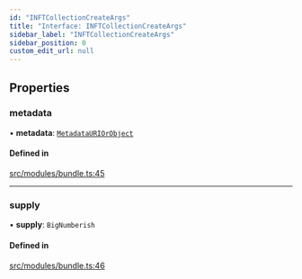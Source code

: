 ```yaml
---
id: "INFTCollectionCreateArgs"
title: "Interface: INFTCollectionCreateArgs"
sidebar_label: "INFTCollectionCreateArgs"
sidebar_position: 0
custom_edit_url: null
---
```


## Properties

### metadata

• **metadata**: [`MetadataURIOrObject`](../modules#metadatauriorobject)

#### Defined in

[src/modules/bundle.ts:45](https://github.com/PrasoonPratham/nftlabs-sdk-ts/blob/bd3e5c6/src/modules/bundle.ts#L45)

___

### supply

• **supply**: `BigNumberish`

#### Defined in

[src/modules/bundle.ts:46](https://github.com/PrasoonPratham/nftlabs-sdk-ts/blob/bd3e5c6/src/modules/bundle.ts#L46)

